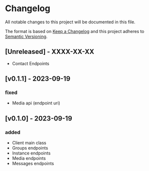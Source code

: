# Changelog

All notable changes to this project will be documented in this file.

The format is based on [Keep a Changelog](http://keepachangelog.com/en/1.0.0/) and this project adheres to [Semantic Versioning](http://semver.org/spec/v2.0.0.html).

## [Unreleased] - XXXX-XX-XX
- Contact Endpoints

## [v0.1.1] -  2023-09-19
### fixed
- Media api (endpoint uri)


## [v0.1.0] -  2023-09-19
### added
- Client main class
- Groups endpoints
- Instance endpoints
- Media endpoints
- Messages endpoints
